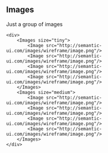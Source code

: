 ## Images
Just a group of images

    <div>
        <Images size="tiny">
            <Image src="http://semantic-ui.com/images/wireframe/image.png"/>
            <Image src="http://semantic-ui.com/images/wireframe/image.png"/>
            <Image src="http://semantic-ui.com/images/wireframe/image.png"/>
            <Image src="http://semantic-ui.com/images/wireframe/image.png"/>
        </Images>
        <Images size="medium">
            <Image src="http://semantic-ui.com/images/wireframe/image.png"/>
            <Image src="http://semantic-ui.com/images/wireframe/image.png"/>
            <Image src="http://semantic-ui.com/images/wireframe/image.png"/>
            <Image src="http://semantic-ui.com/images/wireframe/image.png"/>
        </Images>
    </div>
